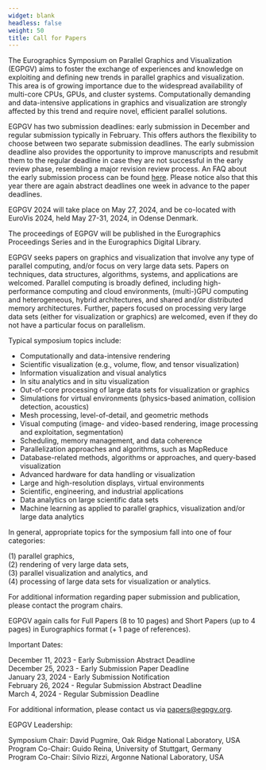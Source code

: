 ```yaml
---
widget: blank
headless: false
weight: 50
title: Call for Papers
---
```


The Eurographics Symposium on Parallel Graphics and Visualization (EGPGV) aims to foster the exchange of experiences and knowledge on exploiting and defining new trends in parallel graphics and visualization. This area is of growing importance due to the widespread availability of multi-core CPUs, GPUs, and cluster systems. Computationally demanding and data-intensive applications in graphics and visualization are strongly affected by this trend and require novel, efficient parallel solutions.

EGPGV has two submission deadlines: early submission in December and regular submission typically in February. This offers authors the flexibility to choose between two separate submission deadlines. The early submission deadline also provides the opportunity to improve manuscripts and resubmit them to the regular deadline in case they are not successful in the early review phase, resembling a major revision review process. An FAQ about the early submission process can be found [here](../faq/). Please notice also that this year there are again abstract deadlines one week in advance to the paper deadlines.

EGPGV 2024 will take place on May 27, 2024, and be co-located with EuroVis 2024, held May 27-31, 2024, in Odense Denmark.

The proceedings of EGPGV will be published in the Eurographics Proceedings Series and in the Eurographics Digital Library.

EGPGV seeks papers on graphics and visualization that involve any type of parallel computing, and/or focus on very large data sets. Papers on techniques, data structures, algorithms, systems, and applications are welcomed. Parallel computing is broadly defined, including high-performance computing and cloud environments, (multi-)GPU computing and heterogeneous, hybrid architectures, and shared and/or distributed memory architectures. Further, papers focused on processing very large data sets (either for visualization or graphics) are welcomed, even if they do not have a particular focus on parallelism.

Typical symposium topics include:

- Computationally and data-intensive rendering
- Scientific visualization (e.g., volume, flow, and tensor visualization)
- Information visualization and visual analytics
- In situ analytics and in situ visualization
- Out-of-core processing of large data sets for visualization or graphics
- Simulations for virtual environments (physics-based animation, collision detection, acoustics)
- Mesh processing, level-of-detail, and geometric methods
- Visual computing (image- and video-based rendering, image processing and exploitation, segmentation)
- Scheduling, memory management, and data coherence
- Parallelization approaches and algorithms, such as MapReduce
- Database-related methods, algorithms or approaches, and query-based visualization
- Advanced hardware for data handling or visualization
- Large and high-resolution displays, virtual environments
- Scientific, engineering, and industrial applications
- Data analytics on large scientific data sets
- Machine learning as applied to parallel graphics, visualization and/or large data analytics

In general, appropriate topics for the symposium fall into one of four categories:

(1) parallel graphics,  
(2) rendering of very large data sets,  
(3) parallel visualization and analytics, and  
(4) processing of large data sets for visualization or analytics.  

For additional information regarding paper submission and publication, please contact the program chairs.

EGPGV again calls for Full Papers (8 to 10 pages) and Short Papers (up to 4 pages) in Eurographics format (+ 1 page of references). 

Important Dates:

December 11, 2023 - Early Submission Abstract Deadline\
December 25, 2023 - Early Submission Paper Deadline\
January 23, 2024 - Early Submission Notification\
February 26, 2024 - Regular Submission Abstract Deadline\
March 4, 2024 - Regular Submission Deadline

For additional information, please contact us via papers@egpgv.org.

EGPGV Leadership:

Symposium Chair: David Pugmire, Oak Ridge National Laboratory, USA\
Program Co-Chair: Guido Reina, University of Stuttgart, Germany\
Program Co-Chair: Silvio Rizzi, Argonne National Laboratory, USA
